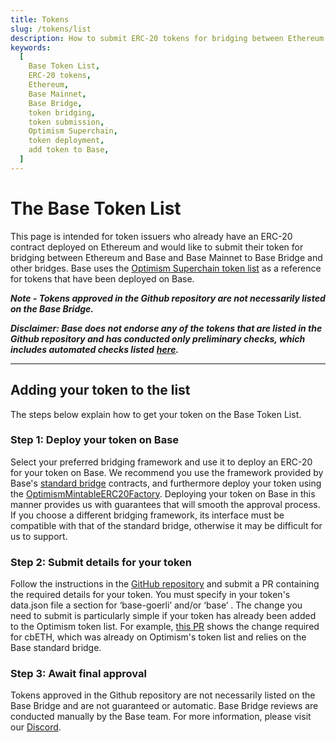 ```yaml
---
title: Tokens
slug: /tokens/list
description: How to submit ERC-20 tokens for bridging between Ethereum and Base as a token issuer.
keywords:
  [
    Base Token List,
    ERC-20 tokens,
    Ethereum,
    Base Mainnet,
    Base Bridge,
    token bridging,
    token submission,
    Optimism Superchain,
    token deployment,
    add token to Base,
  ]
---
```


# The Base Token List

This page is intended for token issuers who already have an ERC-20 contract deployed on Ethereum and would like to submit their token for bridging between Ethereum and Base and Base Mainnet to Base Bridge and other bridges. Base uses the [Optimism Superchain token list](https://github.com/ethereum-optimism/ethereum-optimism.github.io) as a reference for tokens that have been deployed on Base.

**_Note - Tokens approved in the Github repository are not necessarily listed on the Base Bridge._**

**_Disclaimer: Base does not endorse any of the tokens that are listed in the Github repository and has conducted only preliminary checks, which includes automated checks listed_** [**_here_**](https://github.com/ethereum-optimism/ethereum-optimism.github.io)**_._**

---

## Adding your token to the list

The steps below explain how to get your token on the Base Token List.

### Step 1: Deploy your token on Base

Select your preferred bridging framework and use it to deploy an ERC-20 for your token on Base. We recommend you use the framework provided by Base's [standard bridge](https://github.com/ethereum-optimism/optimism/blob/develop/specs/bridges.md#standard-bridges) contracts, and furthermore deploy your token using the [OptimismMintableERC20Factory](https://docs.base.org/base-contracts/#l2-contract-addresses). Deploying your token on Base in this manner provides us with guarantees that will smooth the approval process. If you choose a different bridging framework, its interface must be compatible with that of the standard bridge, otherwise it may be difficult for us to support.

### Step 2: Submit details for your token

Follow the instructions in the [GitHub repository](https://github.com/ethereum-optimism/ethereum-optimism.github.io) and submit a PR containing the required details for your token. You must specify in your token's data.json file a section for ‘base-goerli’ and/or ‘base’ . The change you need to submit is particularly simple if your token has already been added to the Optimism token list. For example, [this PR](https://github.com/ethereum-optimism/ethereum-optimism.github.io/commit/27ab9b2d3388f7feba3a152e0a0748c73d732a68) shows the change required for cbETH, which was already on Optimism's token list and relies on the Base standard bridge.

### Step 3: Await final approval

Tokens approved in the Github repository are not necessarily listed on the Base Bridge and are not guaranteed or automatic. Base Bridge reviews are conducted manually by the Base team. For more information, please visit our [Discord](https://base.org/discord).
